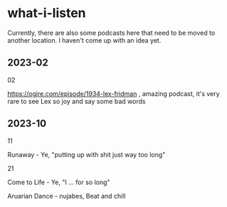 # what-i-listen

Currently, there are also some podcasts here that need to be moved to another location. I haven't come up with an idea yet.

## 2023-02

02

https://ogjre.com/episode/1934-lex-fridman , amazing podcast, it's very rare to see Lex so joy and say some bad words

## 2023-10

11

Runaway - Ye, "putting up with shit just way too long"

21

Come to Life - Ye, "I ... for so long"

Aruarian Dance - nujabes, Beat and chill
